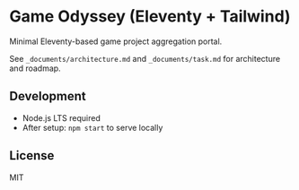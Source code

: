 # Game Odyssey (Eleventy + Tailwind)

Minimal Eleventy-based game project aggregation portal.

See `_documents/architecture.md` and `_documents/task.md` for architecture and roadmap.

## Development
- Node.js LTS required
- After setup: `npm start` to serve locally

## License
MIT
